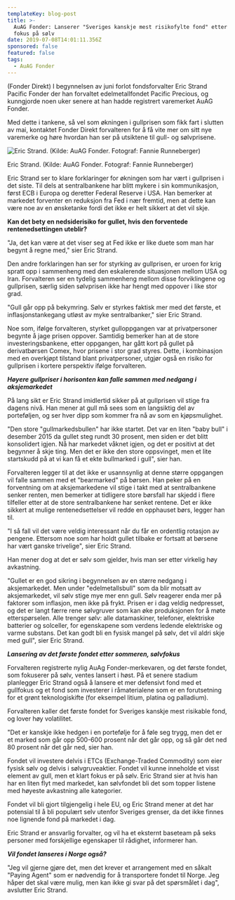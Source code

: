 ```yaml
---
templateKey: blog-post
title: >-
  AuAG Fonder: Lanserer "Sveriges kanskje mest risikofylte fond" etter sommeren,
  fokus på sølv
date: 2019-07-08T14:01:11.356Z
sponsored: false
featured: false
tags:
  - AuAG Fonder
---
```

(Fonder Direkt) I begynnelsen av juni forlot fondsforvalter Eric Strand Pacific Fonder der han forvaltet edelmetallfondet Pacific Precious, og kunngjorde noen uker senere at han hadde registrert varemerket AuAG Fonder.



Med dette i tankene, så vel som økningen i gullprisen som fikk fart i slutten av mai, kontaktet Fonder Direkt forvalteren for å få vite mer om sitt nye varemerke og høre hvordan han ser på utsiktene til gull- og sølvprisene.

![Eric Strand. (Kilde: AuAG Fonder. Fotograf: Fannie Runneberger)](/img/eric-strand-8jul.png)

<span class="image-caption">Eric Strand. (Kilde: AuAG Fonder. Fotograf: Fannie Runneberger)</span>

Eric Strand ser to klare forklaringer for økningen som har vært i gullprisen i det siste. Til dels at sentralbankene har blitt mykere i sin kommunikasjon, først ECB i Europa og deretter Federal Reserve i USA. Han bemerker at markedet forventer en reduksjon fra Fed i nær fremtid, men at dette kan være noe av en ønsketanke fordi det ikke er helt sikkert at det vil skje.



**Kan det bety en nedsiderisiko for gullet, hvis den forventede rentenedsettingen uteblir?**



"Ja, det kan være at det viser seg at Fed ikke er like duete som man har begynt å regne med," sier Eric Strand.



Den andre forklaringen han ser for styrking av gullprisen, er uroen for krig spratt opp i sammenheng med den eskalerende situasjonen mellom USA og Iran. Forvalteren ser en tydelig sammenheng mellom disse forviklingene og gullprisen, særlig siden sølvprisen ikke har hengt med oppover i like stor grad.



"Gull går opp på bekymring. Sølv er styrkes faktisk mer med det første, et inflasjonstankegang utløst av myke sentralbanker," sier Eric Strand.



Noe som, ifølge forvalteren, styrket gulloppgangen var at privatpersoner begynte å jage prisen oppover. Samtidig bemerker han at de store investeringsbankene, etter oppgangen, har gått kort på gullet på derivatbørsen Comex, hvor prisene i stor grad styres. Dette, i kombinasjon med en overkjøpt tilstand blant privatpersoner, utgjør også en risiko for gullprisen i kortere perspektiv ifølge forvalteren.



_**Høyere gullpriser i horisonten kan falle sammen med nedgang i aksjemarkedet**_



På lang sikt er Eric Strand imidlertid sikker på at gullprisen vil stige fra dagens nivå. Han mener at gull må sees som en langsiktig del av porteføljen, og ser hver dipp som kommer fra nå av som en kjøpsmulighet.



"Den store "gullmarkedsbullen" har ikke startet. Det var en liten "baby bull" i desember 2015 da gullet steg rundt 30 prosent, men siden er det blitt konsolidert igjen. Nå har markedet våknet igjen, og det er positivt at det begynner å skje ting. Men det er ikke den store oppsvinget, men et lite startskudd på at vi kan få et ekte bullmarked i gull", sier han.



Forvalteren legger til at det ikke er usannsynlig at denne større oppgangen vil falle sammen med et "bearmarked" på børsen. Han peker på en forventning om at aksjemarkedene vil stige i takt med at sentralbankene senker renten, men bemerker at tidligere store børsfall har skjedd i flere tilfeller etter at de store sentralbankene har senket rentene. Det er ikke sikkert at mulige rentenedsettelser vil redde en opphauset børs, legger han til.



"I så fall vil det være veldig interessant når du får en ordentlig rotasjon av pengene. Ettersom noe som har holdt gullet tilbake er fortsatt at børsene har vært ganske trivelige", sier Eric Strand.



Han mener dog at det er sølv som gjelder, hvis man ser etter virkelig høy avkastning.



"Gullet er en god sikring i begynnelsen av en større nedgang i aksjemarkedet. Men under "edelmetallsbull" som da blir motsatt av aksjemarkedet, vil sølv stige mye mer enn gull. Sølv reagerer enda mer på faktorer som inflasjon, men ikke på frykt. Prisen er i dag veldig nedpresset, og det er langt færre rene sølvgruver som kan øke produksjonen for å møte etterspørselen. Alle trenger sølv: alle datamaskiner, telefoner, elektriske batterier og solceller, for egenskapene som verdens ledende elektriske og varme substans. Det kan godt bli en fysisk mangel på sølv, det vil aldri skje med gull", sier Eric Strand.



**_Lansering av det første fondet etter sommeren, sølvfokus_**



Forvalteren registrerte nylig AuAg Fonder-merkevaren, og det første fondet, som fokuserer på sølv, ventes lansert i høst. På et senere stadium planlegger Eric Strand også å lansere et mer defensivt fond med et gullfokus og et fond som investerer i råmaterialene som er en forutsetning for et grønt teknologiskifte (for eksempel litium, platina og palladium).



Forvalteren kaller det første fondet for Sveriges kanskje mest risikable fond, og lover høy volatilitet.



"Det er kanskje ikke hedgen i en portefølje for å føle seg trygg, men det er et marked som går opp 500-600 prosent når det går opp, og så går det ned 80 prosent når det går ned, sier han.



Fondet vil investere delvis i ETCs (Exchange-Traded Commodity) som eier fysisk sølv og delvis i sølvgruveaktier. Fondet vil kunne inneholde et visst element av gull, men et klart fokus er på sølv. Eric Strand sier at hvis han har en liten flyt med markedet, kan sølvfondet bli det som topper listene med høyeste avkastning alle kategorier.



Fondet vil bli gjort tilgjengelig i hele EU, og Eric Strand mener at det har potensial til å bli populært selv utenfor Sveriges grenser, da det ikke finnes noe lignende fond på markedet i dag.



Eric Strand er ansvarlig forvalter, og vil ha et eksternt baseteam på seks personer med forskjellige egenskaper til rådighet, informerer han.



_**Vil fondet lanseres i Norge også?**_



"Jeg vil gjerne gjøre det, men det krever et arrangement med en såkalt "Paying Agent" som er nødvendig for å transportere fondet til Norge. Jeg håper det skal være mulig, men kan ikke gi svar på det spørsmålet i dag", avslutter Eric Strand.
